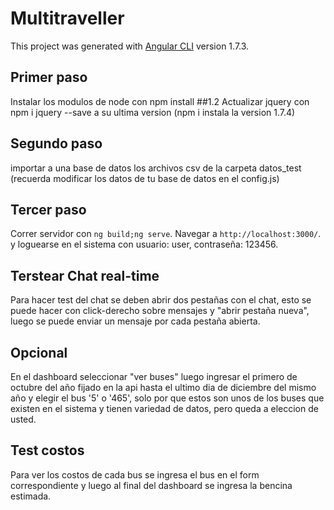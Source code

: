 # Multitraveller

This project was generated with [Angular CLI](https://github.com/angular/angular-cli) version 1.7.3.
## Primer paso
Instalar los modulos de node con npm install
##1.2
Actualizar jquery con  npm i jquery --save a su ultima version (npm i instala la version 1.7.4)

## Segundo paso
importar a una base de datos los archivos csv de la carpeta datos_test (recuerda modificar los datos de tu base de datos en el config.js)

## Tercer paso

Correr servidor con  `ng build;ng serve`. Navegar a `http://localhost:3000/`.
y loguearse en el sistema con usuario: user, contraseña: 123456.

## Terstear Chat real-time 
Para hacer test del chat se deben abrir dos pestañas con el chat, esto se puede hacer con click-derecho sobre mensajes y "abrir pestaña nueva", luego se puede enviar un mensaje por cada pestaña abierta.

## Opcional
En el dashboard seleccionar "ver buses" luego ingresar el primero de octubre del año fijado en la api hasta el ultimo dia de diciembre del mismo año y elegir el bus '5' o '465', solo por que estos son unos de los buses que existen en el sistema y tienen variedad de datos, pero queda a eleccion de usted.

## Test costos
Para ver los costos de cada bus se ingresa el bus en el form correspondiente y luego al final del dashboard se ingresa la bencina estimada.